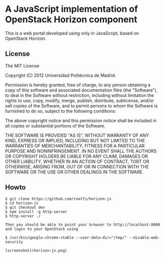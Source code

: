 # A JavaScript implementation of OpenStack Horizon component 

This is a web portal developed using only in JavaScript, based on OpenStack Horizon.


## License

The MIT License

Copyright (C) 2012 Universidad Politécnica de Madrid.

Permission is hereby granted, free of charge, to any person obtaining a copy of this software and associated documentation files (the "Software"), to deal in the Software without restriction, including without limitation the rights to use, copy, modify, merge, publish, distribute, sublicense, and/or sell copies of the Software, and to permit persons to whom the Software is furnished to do so, subject to the following conditions:

The above copyright notice and this permission notice shall be included in all copies or substantial portions of the Software.

THE SOFTWARE IS PROVIDED "AS IS", WITHOUT WARRANTY OF ANY KIND, EXPRESS OR IMPLIED, INCLUDING BUT NOT LIMITED TO THE WARRANTIES OF MERCHANTABILITY, FITNESS FOR A PARTICULAR PURPOSE AND NONINFRINGEMENT. IN NO EVENT SHALL THE AUTHORS OR COPYRIGHT HOLDERS BE LIABLE FOR ANY CLAIM, DAMAGES OR OTHER LIABILITY, WHETHER IN AN ACTION OF CONTRACT, TORT OR OTHERWISE, ARISING FROM, OUT OF OR IN CONNECTION WITH THE SOFTWARE OR THE USE OR OTHER DEALINGS IN THE SOFTWARE.
## Howto


    $ git clone https://github.com/rootfs/horizon-js
    $ cd horizon-js
    $ git checkout dev
    $ npm install -g http-server
    $ http-server ./

    Then you should be able to point your browser to http://localhost:8080 and login to your OpenStack using 

    $ /usr/bin/google-chrome-stable --user-data-dir="/tmp/" --disable-web-security
    
    [screenshot](horizon-js.png)
